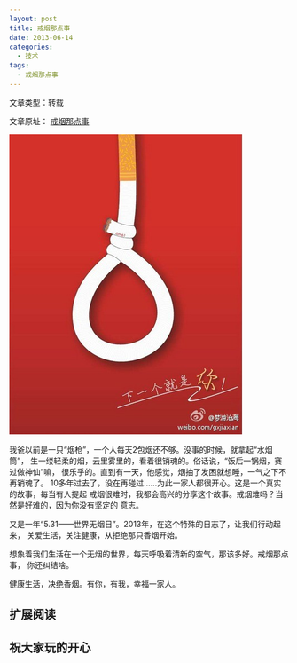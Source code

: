 ```yaml
---
layout: post
title: 戒烟那点事
date: 2013-06-14
categories:
  - 技术
tags:
  - 戒烟那点事
---
```

文章类型：转载

文章原址： [戒烟那点事](http://3g.k.sohu.com/t/n8559058)

![](/img/article/2013-06/15-01.jpg)

我爸以前是一只“烟枪”，一个人每天2包烟还不够。没事的时候，就拿起“水烟筒”，
生一缕轻柔的烟，云里雾里的，看着很销魂的。俗话说，“饭后一锅烟，赛过做神仙”嘛，
很乐乎的。直到有一天，他感觉，烟抽了发困就想睡，一气之下不再销魂了。
10多年过去了，没在再碰过……为此一家人都很开心。这是一个真实的故事，每当有人提起
戒烟很难时，我都会高兴的分享这个故事。戒烟难吗？当然是好难的，因为你没有坚定的
意志。

又是一年“5.31——世界无烟日”。2013年，在这个特殊的日志了，让我们行动起来，
关爱生活，关注健康，从拒绝那只香烟开始。

想象着我们生活在一个无烟的世界，每天呼吸着清新的空气，那该多好。戒烟那点事，
你还纠结啥。

健康生活，决绝香烟。有你，有我，幸福一家人。

## 扩展阅读


## 祝大家玩的开心

